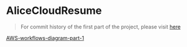 # AliceCloudResume

> For commit history of the first part of the project, please visit [here](https://github.com/thutuephan/TheCloudResumeChallenge)


[AWS-workflows-diagram-part-1](https://github.com/thutuephan/AliceCloudResume/blob/main/src/images/diagram.svg)

